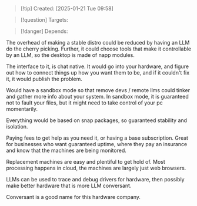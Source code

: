 
>[!tip] Created: [2025-01-21 Tue 09:58]

>[!question] Targets: 

>[!danger] Depends: 

The overhead of making a stable distro could be reduced by having an LLM do the cherry picking.  Further, it could choose tools that make it controllable by an LLM, so the desktop is made of napp modules.

The interface to it, is chat native.  It would go into your hardware, and figure out how to connect things up how you want them to be, and if it couldn't fix it, it would publish the problem.

Would have a sandbox mode so that remove devs / remote llms could tinker and gather more info about your system.  In sandbox mode, it is guaranteed not to fault your files, but it might need to take control of your pc momentarily.

Everything would be based on snap packages, so guaranteed stability and isolation.

Paying fees to get help as you need it, or having a base subscription.  Great for businesses who want guaranteed uptime, where they pay an insurance and know that the machines are being monitored.

Replacement machines are easy and plentiful to get hold of.  Most processing happens in cloud, the machines are largely just web browsers.

LLMs can be used to trace and debug drivers for hardware, then possibly make better hardware that is more LLM conversant.

Conversant is a good name for this hardware company.